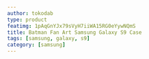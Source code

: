 ```yaml
---
author: tokodab
type: product
featimg: 1pAqGnYJx79sVyH7iiWA15RG0eYywNQmS
title: Batman Fan Art Samsung Galaxy S9 Case
tags: [samsung, galaxy, s9]
category: [samsung]
---
```

